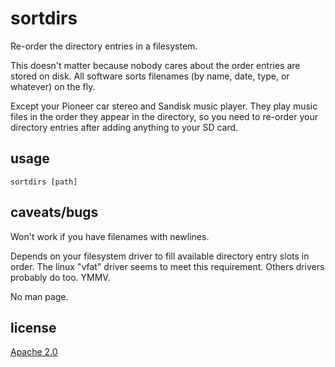 sortdirs
========

Re-order the directory entries in a filesystem.

This doesn't matter because nobody cares about the order entries are
stored on disk. All software sorts filenames (by name, date, type,
or whatever) on the fly.

Except your Pioneer car stereo and Sandisk music player. They play
music files in the order they appear in the directory, so you need to
re-order your directory entries after adding anything to your SD card.

usage
-----

```
sortdirs [path]
```

caveats/bugs
------------

Won't work if you have filenames with newlines.

Depends on your filesystem driver to fill available directory entry slots in order. The linux "vfat" driver seems to meet this requirement. Others drivers probably do too. YMMV.

No man page.

license
-------

[Apache 2.0](LICENSE)
